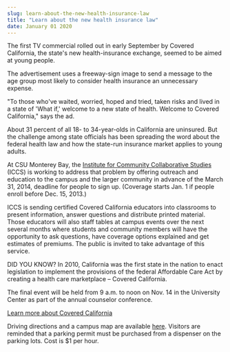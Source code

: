 ```yaml
---
slug: learn-about-the-new-health-insurance-law
title: "Learn about the new health insurance law"
date: January 01 2020
---
```


  
<p>
  The first TV commercial rolled out in early September by Covered California,
  the state's new health-insurance exchange, seemed to be aimed at young people.
</p>
<p>
  The advertisement uses a freeway-sign image to send a message to the age group
  most likely to consider health insurance an unnecessary expense.
</p>
<p>
  "To those who've waited, worried, hoped and tried, taken risks and lived in a
  state of 'What if,' welcome to a new state of health. Welcome to Covered
  California," says the ad.
</p>
<p>
  About 31 percent of all 18- to 34-year-olds in California are uninsured. But
  the challenge among state officials has been spreading the word about the
  federal health law and how the state-run insurance market applies to young
  adults.
</p>
<p>
  At CSU Monterey Bay, the
  <a href="https://iccs.csumb.edu/"
    >Institute for Community Collaborative Studies</a
  >
  (ICCS) is working to address that problem by offering outreach and education
  to the campus and the larger community in advance of the March 31, 2014,
  deadline for people to sign up. (Coverage starts Jan. 1 if people enroll
  before Dec. 15, 2013.)
</p>
<p>
  ICCS is sending certified Covered California educators into classrooms to
  present information, answer questions and distribute printed material. Those
  educators will also staff tables at campus events over the next several months
  where students and community members will have the opportunity to ask
  questions, have coverage options explained and get estimates of premiums. The
  public is invited to take advantage of this service.
</p>
<p>
  DID YOU KNOW? In 2010, California was the first state in the nation to enact
  legislation to implement the provisions of the federal Affordable Care Act by
  creating a health care marketplace – Covered California.
</p>
<p>
  The final event will be held from 9 a.m. to noon on Nov. 14 in the University
  Center as part of the annual counselor conference.
</p>
<p>
  <a href="https://www.calstate.edu/coveredca/"
    >Learn more about Covered California</a
  >
</p>
<p>
  Driving directions and a campus map are available
  <a href="https://csumb.edu/maps">here</a>. Visitors are reminded that a parking
  permit must be purchased from a dispenser on the parking lots. Cost is $1 per
  hour.
</p>
 
